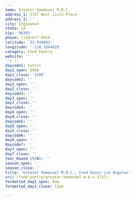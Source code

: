 ```yaml
---
name: Greater Emmanuel M.B.C.
address_1: 3727 West 111th Place
address_2: ''
city: Inglewood
state: CA
zip: '90303'
phone: (310)677-9916
latitude: '33.934083'
longitude: '-118.3384028'
category: Food Pantry
website: ''
'': ''
daycode1: Sat1st
day1_open: 0900
day1_close: '1200'
daycode2: ''
day2_open: ''
day2_close: ''
daycode3: ''
day3_open: ''
day3_close: ''
daycode4: ''
day4_open: ''
day4_close: ''
daycode5: ''
day5_open: ''
day5_close: ''
daycode6: ''
day6_open: ''
daycode7: ''
day7_open: ''
day7_close: ''
Year_Round (Y/N): ''
season_open: ''
season_close: ''
title: 'Greater Emmanuel M.B.C., Food Oasis Los Angeles'
uri: /food-pantry/greater-emmanuel-m-b-c-3727/
formatted_day1_open: 9am
formatted_day1_close: 12pm

---
```

